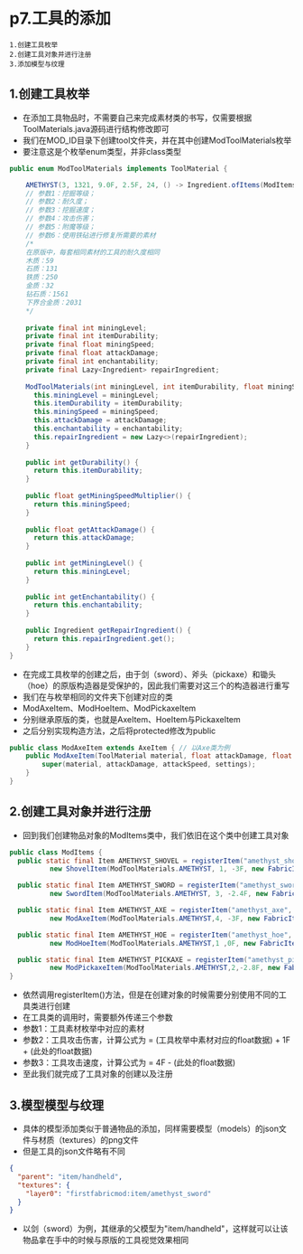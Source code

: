 # p7.工具的添加

    1.创建工具枚举
    2.创建工具对象并进行注册
    3.添加模型与纹理

## 1.创建工具枚举
- 在添加工具物品时，不需要自己来完成素材类的书写，仅需要根据ToolMaterials.java源码进行结构修改即可
- 我们在MOD_ID目录下创建tool文件夹，并在其中创建ModToolMaterials枚举
- 要注意这是个枚举enum类型，并非class类型
```java
public enum ModToolMaterials implements ToolMaterial {

    AMETHYST(3, 1321, 9.0F, 2.5F, 24, () -> Ingredient.ofItems(ModItems.AMETHYST));
    // 参数1：挖掘等级；
    // 参数2：耐久度；
    // 参数3：挖掘速度；
    // 参数4：攻击伤害；
    // 参数5：附魔等级；
    // 参数6：使用铁砧进行修复所需要的素材
    /*
    在原版中，每套相同素材的工具的耐久度相同
    木质：59
    石质：131
    铁质：250
    金质：32
    钻石质：1561
    下界合金质：2031
    */
  
    private final int miningLevel;
    private final int itemDurability;
    private final float miningSpeed;
    private final float attackDamage;
    private final int enchantability;
    private final Lazy<Ingredient> repairIngredient;
  
    ModToolMaterials(int miningLevel, int itemDurability, float miningSpeed, float attackDamage, int enchantability, Supplier<Ingredient> repairIngredient) {
      this.miningLevel = miningLevel;
      this.itemDurability = itemDurability;
      this.miningSpeed = miningSpeed;
      this.attackDamage = attackDamage;
      this.enchantability = enchantability;
      this.repairIngredient = new Lazy<>(repairIngredient);
    }
  
    public int getDurability() {
      return this.itemDurability;
    }
  
    public float getMiningSpeedMultiplier() {
      return this.miningSpeed;
    }
  
    public float getAttackDamage() {
      return this.attackDamage;
    }
  
    public int getMiningLevel() {
      return this.miningLevel;
    }
  
    public int getEnchantability() {
      return this.enchantability;
    }
  
    public Ingredient getRepairIngredient() {
      return this.repairIngredient.get();
    }
}

```
- 在完成工具枚举的创建之后，由于剑（sword）、斧头（pickaxe）和锄头（hoe）的原版构造器是受保护的，因此我们需要对这三个的构造器进行重写
- 我们在与枚举相同的文件夹下创建对应的类
- ModAxeItem、ModHoeItem、ModPickaxeItem
- 分别继承原版的类，也就是AxeItem、HoeItem与PickaxeItem
- 之后分别实现构造方法，之后将protected修改为public
```java
public class ModAxeItem extends AxeItem { // 以Axe类为例
    public ModAxeItem(ToolMaterial material, float attackDamage, float attackSpeed, Settings settings) {
        super(material, attackDamage, attackSpeed, settings);
    }
}
```


## 2.创建工具对象并进行注册
- 回到我们创建物品对象的ModItems类中，我们依旧在这个类中创建工具对象
```java
public class ModItems {
  public static final Item AMETHYST_SHOVEL = registerItem("amethyst_shovel",
          new ShovelItem(ModToolMaterials.AMETHYST, 1, -3F, new FabricItemSettings().group(ModItemGroup.LOSTsMOD)));

  public static final Item AMETHYST_SWORD = registerItem("amethyst_sword",
          new SwordItem(ModToolMaterials.AMETHYST, 3, -2.4F, new FabricItemSettings().group(ModItemGroup.LOSTsMOD)));

  public static final Item AMETHYST_AXE = registerItem("amethyst_axe",
          new ModAxeItem(ModToolMaterials.AMETHYST,4, -3F, new FabricItemSettings().group(ModItemGroup.LOSTsMOD)));

  public static final Item AMETHYST_HOE = registerItem("amethyst_hoe",
          new ModHoeItem(ModToolMaterials.AMETHYST,1 ,0F, new FabricItemSettings().group(ModItemGroup.LOSTsMOD)));

  public static final Item AMETHYST_PICKAXE = registerItem("amethyst_pickaxe",
          new ModPickaxeItem(ModToolMaterials.AMETHYST,2,-2.8F, new FabricItemSettings().group(ModItemGroup.LOSTsMOD)));
}
```
- 依然调用registerItem()方法，但是在创建对象的时候需要分别使用不同的工具类进行创建
- 在工具类的调用时，需要额外传递三个参数
- 参数1：工具素材枚举中对应的素材
- 参数2：工具攻击伤害，计算公式为 = (工具枚举中素材对应的float数据) + 1F + (此处的float数据)
- 参数3：工具攻击速度，计算公式为 = 4F - (此处的float数据)
- 至此我们就完成了工具对象的创建以及注册


## 3.模型模型与纹理
- 具体的模型添加类似于普通物品的添加，同样需要模型（models）的json文件与材质（textures）的png文件
- 但是工具的json文件略有不同
```json
{
  "parent": "item/handheld",
  "textures": {
    "layer0": "firstfabricmod:item/amethyst_sword"
  }
}
```
- 以剑（sword）为例，其继承的父模型为"item/handheld"，这样就可以让该物品拿在手中的时候与原版的工具视觉效果相同
